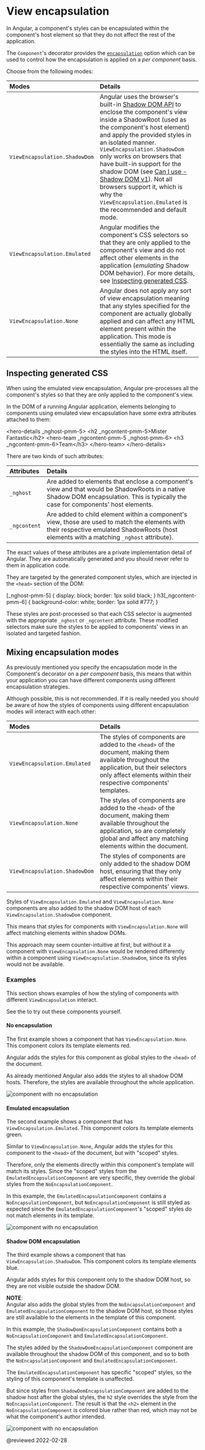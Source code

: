 # View encapsulation

In Angular, a component's styles can be encapsulated within the component's host element so that they do not affect the rest of the application.

The `Component`'s decorator provides the [`encapsulation`](api/core/Component#encapsulation) option which can be used to control how the encapsulation is applied on a *per component* basis.

Choose from the following modes:

| Modes                         | Details |
|:---                           |:---     |
| `ViewEncapsulation.ShadowDom` | Angular uses the browser's built-in [Shadow DOM API](https://developer.mozilla.org/docs/Web/Web_Components/Shadow_DOM) to enclose the component's view inside a ShadowRoot \(used as the component's host element\) and apply the provided styles in an isolated manner. <div class="alert is-important"> `ViewEncapsulation.ShadowDom` only works on browsers that have built-in support for the shadow DOM \(see [Can I use - Shadow DOM v1](https://caniuse.com/shadowdomv1)\). Not all browsers support it, which is why the `ViewEncapsulation.Emulated` is the recommended and default mode. </div> |
| `ViewEncapsulation.Emulated`  | Angular modifies the component's CSS selectors so that they are only applied to the component's view and do not affect other elements in the application \(*emulating* Shadow DOM behavior\). For more details, see [Inspecting generated CSS](guide/view-encapsulation#inspect-generated-css).                                                                                                                                                                                                                                                                                                           |
| `ViewEncapsulation.None`      | Angular does not apply any sort of view encapsulation meaning that any styles specified for the component are actually globally applied and can affect any HTML element present within the application. This mode is essentially the same as including the styles into the HTML itself.                                                                                                                                                                                                                                                                                                                   |

<a id="inspect-generated-css"></a>

## Inspecting generated CSS

When using the emulated view encapsulation, Angular pre-processes all the component's styles so that they are only applied to the component's view.

In the DOM of a running Angular application, elements belonging to components using emulated view encapsulation have some extra attributes attached to them:

<code-example language="html">

&lt;hero-details _nghost-pmm-5&gt;
  &lt;h2 _ngcontent-pmm-5&gt;Mister Fantastic&lt;/h2&gt;
  &lt;hero-team &lowbar;ngcontent-pmm-5 &lowbar;nghost-pmm-6&gt;
    &lt;h3 _ngcontent-pmm-6&gt;Team&lt;/h3&gt;
  &lt;/hero-team&gt;
&lt;/hero-details&gt;

</code-example>

There are two kinds of such attributes:

| Attributes   | Details |
|:---          |:---     |
| `_nghost`    | Are added to elements that enclose a component's view and that would be ShadowRoots in a native Shadow DOM encapsulation. This is typically the case for components' host elements.          |
| `_ngcontent` | Are added to child element within a component's view, those are used to match the elements with their respective emulated ShadowRoots \(host elements with a matching `_nghost` attribute\). |

The exact values of these attributes are a private implementation detail of Angular.
They are automatically generated and you should never refer to them in application code.

They are targeted by the generated component styles, which are injected in the `<head>` section of the DOM:

<code-example format="css" language="css">

[_nghost-pmm-5] {
  display: block;
  border: 1px solid black;
}
h3[_ngcontent-pmm-6] {
  background-color: white;
  border: 1px solid #777;
}

</code-example>

These styles are post-processed so that each CSS selector is augmented with the appropriate `_nghost` or `_ngcontent` attribute.
These modified selectors make sure the styles to be applied to components' views in an isolated and targeted fashion.

## Mixing encapsulation modes

As previously mentioned you specify the encapsulation mode in the Component's decorator on a *per component* basis, this means that within your application you can have different components using different encapsulation strategies.

Although possible, this is not recommended.
If it is really needed you should be aware of how the styles of components using different encapsulation modes will interact with each other:

| Modes                         | Details |
|:---                           |:---     |
| `ViewEncapsulation.Emulated`  | The styles of components are added to the `<head>` of the document, making them available throughout the application, but their selectors only affect elements within their respective components' templates. |
| `ViewEncapsulation.None`      | The styles of components are added to the `<head>` of the document, making them available throughout the application, so are completely global and affect any matching elements within the document.          |
| `ViewEncapsulation.ShadowDom` | The styles of components are only added to the shadow DOM host, ensuring that they only affect elements within their respective components' views.                                                            |

<div class="alert is-helpful">

Styles of `ViewEncapsulation.Emulated` and `ViewEncapsulation.None` components are also added to the shadow DOM host of each `ViewEncapsulation.ShadowDom` component.

This means that styles for components with `ViewEncapsulation.None` will affect matching elements within shadow DOMs.

This approach may seem counter-intuitive at first, but without it a component with `ViewEncapsulation.None` would be rendered differently within a component using `ViewEncapsulation.ShadowDom`, since its styles would not be available.

</div>

### Examples

This section shows examples of how the styling of components with different `ViewEncapsulation` interact.

See the <live-example noDownload></live-example> to try out these components yourself.

#### No encapsulation

The first example shows a component that has `ViewEncapsulation.None`.
This component colors its template elements red.

<code-example header="src/app/no-encapsulation.component.ts" path="view-encapsulation/src/app/no-encapsulation.component.ts"></code-example>

Angular adds the styles for this component as global styles to the `<head>` of the document.

As already mentioned Angular also adds the styles to all shadow DOM hosts.
Therefore, the styles are available throughout the whole application.

<div class="lightbox">

<img alt="component with no encapsulation" src="generated/images/guide/view-encapsulation/no-encapsulation.png">

</div>

#### Emulated encapsulation

The second example shows a component that has `ViewEncapsulation.Emulated`.
This component colors its template elements green.

<code-example header="src/app/emulated-encapsulation.component.ts" path="view-encapsulation/src/app/emulated-encapsulation.component.ts"></code-example>

Similar to `ViewEncapsulation.None`, Angular adds the styles for this component to the `<head>` of the document, but with "scoped" styles.

Therefore, only the elements directly within this component's template will match its styles.
Since the "scoped" styles from the `EmulatedEncapsulationComponent` are very specific, they override the global styles from the `NoEncapsulationComponent`.

In this example, the `EmulatedEncapsulationComponent` contains a `NoEncapsulationComponent`, but `NoEncapsulationComponent` is still styled as expected since the `EmulatedEncapsulationComponent`'s "scoped" styles do not match elements in its template.

<div class="lightbox">

<img alt="component with no encapsulation" src="generated/images/guide/view-encapsulation/emulated-encapsulation.png">

</div>

#### Shadow DOM encapsulation

The third example shows a component that has `ViewEncapsulation.ShadowDom`.
This component colors its template elements blue.

<code-example header="src/app/shadow-dom-encapsulation.component.ts" path="view-encapsulation/src/app/shadow-dom-encapsulation.component.ts"></code-example>

Angular adds styles for this component only to the shadow DOM host, so they are not visible outside the shadow DOM.

<div class="alert is-helpful">

**NOTE**: <br />
Angular also adds the global styles from the `NoEncapsulationComponent` and `EmulatedEncapsulationComponent` to the shadow DOM host, so those styles are still available to the elements in the template of this component.

</div>

In this example, the `ShadowDomEncapsulationComponent` contains both a `NoEncapsulationComponent` and `EmulatedEncapsulationComponent`.

The styles added by the `ShadowDomEncapsulationComponent` component are available throughout the shadow DOM of this component, and so to both the `NoEncapsulationComponent` and `EmulatedEncapsulationComponent`.

The `EmulatedEncapsulationComponent` has specific "scoped" styles, so the styling of this component's template is unaffected.

But since styles from `ShadowDomEncapsulationComponent` are added to the shadow host after the global styles, the `h2` style overrides the style from the `NoEncapsulationComponent`.
The result is that the `<h2>` element in the `NoEncapsulationComponent` is colored blue rather than red, which may not be what the component's author intended.

<div class="lightbox">

<img alt="component with no encapsulation" src="generated/images/guide/view-encapsulation/shadow-dom-encapsulation.png">

</div>

<!-- links -->

<!-- external links -->

<!-- end links -->

@reviewed 2022-02-28
